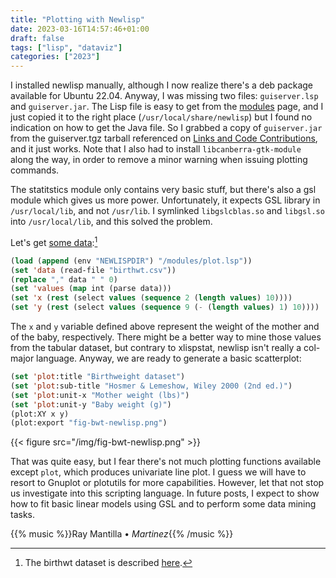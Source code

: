 ```yaml
---
title: "Plotting with Newlisp"
date: 2023-03-16T14:57:46+01:00
draft: false
tags: ["lisp", "dataviz"]
categories: ["2023"]
---
```


I installed newlisp manually, although I now realize there's a deb package available for Ubuntu 22.04. Anyway, I was missing two files: `guiserver.lsp` and `guiserver.jar`. The Lisp file is easy to get from the [modules](http://www.newlisp.org/modules/) page, and I just copied it to the right place (`/usr/local/share/newlisp`) but I found no indication on how to get the Java file. So I grabbed a copy of `guiserver.jar` from the guiserver.tgz tarball referenced on [Links and Code Contributions](http://www.newlisp.org/index.cgi?Code_Contributions), and it just works. Note that I also had to install `libcanberra-gtk-module` along the way, in order to remove a minor warning when issuing plotting commands.

The statitstics module only contains very basic stuff, but there's also a gsl module which gives us more power. Unfortunately, it expects GSL library in `/usr/local/lib`, and not `/usr/lib`. I symlinked `libgslcblas.so` and `libgsl.so` into `/usr/local/lib`, and this solved the problem.

Let's get [some data](/pub/birthwt.csv):[^1]

```lisp
(load (append (env "NEWLISPDIR") "/modules/plot.lsp"))
(set 'data (read-file "birthwt.csv"))
(replace "," data " " 0)
(set 'values (map int (parse data)))
(set 'x (rest (select values (sequence 2 (length values) 10))))
(set 'y (rest (select values (sequence 9 (- (length values) 1) 10))))
```

The `x` and `y` variable defined above represent the weight of the mother and of the baby, respectively. There might be a better way to mine those values from the tabular dataset, but contrary to xlispstat, newlisp isn't really a col-major language. Anyway, we are ready to generate a basic scatterplot:

```lisp
(set 'plot:title "Birthweight dataset")
(set 'plot:sub-title "Hosmer & Lemeshow, Wiley 2000 (2nd ed.)")
(set 'plot:unit-x "Mother weight (lbs)")
(set 'plot:unit-y "Baby weight (g)")
(plot:XY x y)
(plot:export "fig-bwt-newlisp.png")
```

{{< figure src="/img/fig-bwt-newlisp.png" >}}

That was quite easy, but I fear there's not much plotting functions available except `plot`, which produces univariate line plot. I guess we will have to resort to Gnuplot or plotutils for more capabilities. However, let that not stop us investigate into this scripting language. In future posts, I expect to show how to fit basic linear models using GSL and to perform some data mining tasks.

{{% music %}}Ray Mantilla • _Martinez_{{% /music %}}

[^1]: The birthwt dataset is described [here](/post/hmisc-and-rms/).

